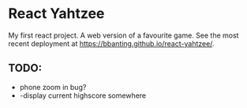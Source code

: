 # React Yahtzee

My first react project. A web version of a favourite game. See the most recent deployment at https://bbanting.github.io/react-yahtzee/.

## TODO:
- phone zoom in bug?
- -display current highscore somewhere